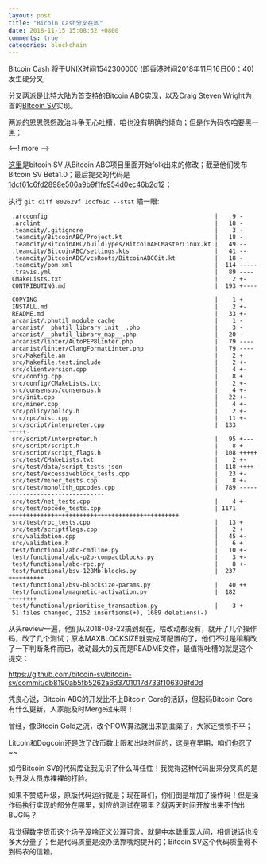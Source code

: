 ```yaml
---
layout: post
title: "Bicoin Cash分叉在即"
date: 2018-11-15 15:08:32 +0800
comments: true
categories: blockchain
---
```


Bitcoin Cash 将于UNIX时间1542300000 (即香港时间2018年11月16日00：40)发生硬分叉;

分叉两派是比特大陆为首支持的[Bitcoin ABC](https://github.com/Bitcoin-ABC/bitcoin-abc)实现，以及Craig Steven Wright为首的[BItcoin SV](https://github.com/bitcoin-sv/bitcoin-sv)实现。

两派的恩恩怨怨政治斗争无心吐槽，咱也没有明确的倾向；但是作为码农咱要黑一黑；

<--! more -->

[这里](https://github.com/bitcoin-sv/bitcoin-sv/commit/2ab7775797a5a37ab311ab9a067771e5c1bfe22a)是bitcoin SV 从Bitcoin ABC项目里面开始folk出来的修改；截至他们发布Bitcoin SV Beta1.0；最后提交的代码是[1dcf61c6fd2898e506a9b9f1fe954d0ec46b2d12](https://github.com/bitcoin-sv/bitcoin-sv/commit/1dcf61c6fd2898e506a9b9f1fe954d0ec46b2d12)；


执行 `git diff 802629f 1dcf61c --stat` 瞄一眼:

```
 .arcconfig                                               |    9 -
 .arclint                                                 |   18 -
 .teamcity/.gitignore                                     |    3 -
 .teamcity/BitcoinABC/Project.kt                          |   18 -
 .teamcity/BitcoinABC/buildTypes/BitcoinABCMasterLinux.kt |   49 --
 .teamcity/BitcoinABC/settings.kts                        |   41 --
 .teamcity/BitcoinABC/vcsRoots/BitcoinABCGit.kt           |   18 -
 .teamcity/pom.xml                                        |  114 -----
 .travis.yml                                              |   89 ----
 CMakeLists.txt                                           |    2 +-
 CONTRIBUTING.md                                          |  193 +-------
 COPYING                                                  |    1 +
 INSTALL.md                                               |    2 +-
 README.md                                                |   33 +-
 arcanist/.phutil_module_cache                            |    1 -
 arcanist/__phutil_library_init__.php                     |    3 -
 arcanist/__phutil_library_map__.php                      |   20 -
 arcanist/linter/AutoPEP8Linter.php                       |   79 ----
 arcanist/linter/ClangFormatLinter.php                    |   79 ----
 src/Makefile.am                                          |    2 +
 src/Makefile.test.include                                |    2 +-
 src/clientversion.cpp                                    |    4 +-
 src/config.cpp                                           |    8 +
 src/config/CMakeLists.txt                                |    2 +-
 src/consensus/consensus.h                                |    4 +-
 src/init.cpp                                             |   22 +-
 src/miner.cpp                                            |    4 +-
 src/policy/policy.h                                      |    2 +-
 src/rpc/misc.cpp                                         |   11 +-
 src/script/interpreter.cpp                               |  133 +++++-
 src/script/interpreter.h                                 |   95 +---
 src/script/script.h                                      |    8 +
 src/script/script_flags.h                                |  108 +++++
 src/test/CMakeLists.txt                                  |    2 +-
 src/test/data/script_tests.json                          |  118 ++++-
 src/test/excessiveblock_tests.cpp                        |   23 +-
 src/test/miner_tests.cpp                                 |    8 +-
 src/test/monolith_opcodes.cpp                            |  789 --------------------------------
 src/test/net_tests.cpp                                   |    4 +-
 src/test/opcode_tests.cpp                                | 1171 ++++++++++++++++++++++++++++++++++++++++++++++++
 src/test/rpc_tests.cpp                                   |   13 +
 src/test/scriptflags.cpp                                 |    2 +
 src/validation.cpp                                       |   45 +-
 src/validation.h                                         |    6 +
 test/functional/abc-cmdline.py                           |   10 +-
 test/functional/abc-p2p-compactblocks.py                 |    3 +-
 test/functional/abc-rpc.py                               |    8 +-
 test/functional/bsv-128Mb-blocks.py                      |  237 ++++++++++
 test/functional/bsv-blocksize-params.py                  |   40 ++
 test/functional/magnetic-activation.py                   |  182 ++++++++
 test/functional/prioritise_transaction.py                |    3 +-
 51 files changed, 2152 insertions(+), 1689 deletions(-)

```

从头review一遍，他们从2018-08-22搞到现在，啥改动都没有，就开了几个操作码，改了几个测试；原本MAXBLOCKSIZE就变成可配置的了，他们不过是稍稍改了一下判断条件而已，改动最大的反而是README文件，最值得吐槽的就是这个提交：

https://github.com/bitcoin-sv/bitcoin-sv/commit/db8190ab5fb5262a6d3701017d733f106308fd0d

凭良心说，Bitcoin ABC的开发比不上Bitcoin Core的活跃，但起码Bitcoin Core有什么更新，人家能及时Merge过来啊！

曾经，像Bitcoin Gold之流，改个POW算法就出来割韭菜了，大家还愤愤不平；

Litcoin和Dogcoin还是改了改币数上限和出块时间的，这是在早期，咱们也忍了~~

如今Bitcoin SV的代码库让我见识了什么叫任性！我觉得这种代码出来分叉真的是对开发人员赤裸裸的打脸。

如果不赞成升级，原版代码运行就是；现在哥们，你们倒是增加了操作码！但是操作码执行实现的部分在哪里，对应的测试在哪里？就两天时间开放出来不怕出BUG吗？

我觉得数字货币这个场子没啥正义公理可言，就是中本聪重现人间，相信说话也没多大分量了；但是代码质量是没办法靠嘴炮提升的；Bitcoin SV这个代码质量得不到码农的信赖。
